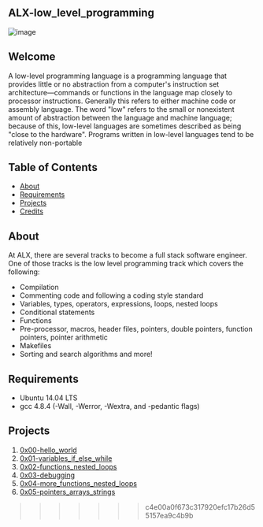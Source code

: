 ## ALX-low_level_programming

![image](https://github.com/bammietop03/alx-low_level_programming/assets/133250516/82c01e46-2b3b-4a44-94a1-571635f9344f)

## Welcome
A low-level programming language is a programming language that provides little or no abstraction from a computer's instruction set architecture—commands or functions in the language map closely to processor instructions. Generally this refers to either machine code or assembly language. The word "low" refers to the small or nonexistent amount of abstraction between the language and machine language; because of this, low-level languages are sometimes described as being "close to the hardware". Programs written in low-level languages tend to be relatively non-portable

## Table of Contents
* [About](#about)
* [Requirements](#requirements)
* [Projects](#projects)
* [Credits](#credits)

## About
At ALX, there are several tracks to become a full stack software engineer. One of those tracks is the low level programming track which covers the following:

- Compilation
- Commenting code and following a coding style standard
- Variables, types, operators, expressions, loops, nested loops
- Conditional statements
- Functions
- Pre-processor, macros, header files, pointers, double pointers, function pointers, pointer arithmetic
- Makefiles
- Sorting and search algorithms
and more!

## Requirements
* Ubuntu 14.04 LTS
* gcc 4.8.4 (-Wall, -Werror, -Wextra, and -pedantic flags)

## Projects
1. [0x00-hello_world](./0x00-hello_world)
2. [0x01-variables_if_else_while](./0x01-variables_if_else_while)
3. [0x02-functions_nested_loops](./0x02-functions_nested_loops)
4. [0x03-debugging](./0x03-debugging)
5. [0x04-more_functions_nested_loops](./0x04-more_functions_nested_loops)
6. [0x05-pointers_arrays_strings](./0x05-pointers_arrays_strings)
>>>>>>> c4e00a0f673c317920efc17b26d55157ea9c4b9b
